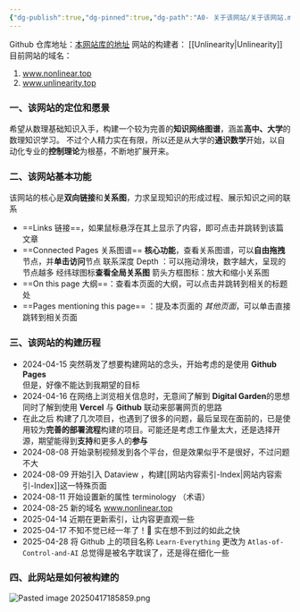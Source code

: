 ```yaml
---
{"dg-publish":true,"dg-pinned":true,"dg-path":"A0- 关于该网站/关于该网站.md","permalink":"/A0- 关于该网站/关于该网站/","pinned":true,"dgPassFrontmatter":true,"noteIcon":"","created":"2024-08-27T18:45:36.722+08:00","updated":"2025-05-01T02:03:31.344+08:00"}
---
```


Github 仓库地址：[本网站库的地址](https://github.com/UNLINEARITY/Learn-Everything)
网站的构建者： [[Unlinearity\|Unlinearity]]
目前网站的域名：
1. www.nonlinear.top 
2. www.unlinearity.top

### 一、该网站的定位和愿景
希望从数理基础知识入手，构建一个较为完善的**知识网络图谱**，涵盖**高中、大学**的数理知识学习。
不过个人精力实在有限，所以还是从大学的**通识数学**开始，以自动化专业的**控制理论**为根基，不断地扩展开来。
### 二、该网站基本功能
该网站的核心是**双向链接**和**关系图**，力求呈现知识的形成过程、展示知识之间的联系
- ==Links    链接==，如果鼠标悬浮在其上显示了内容，即可点击并跳转到该篇文章
- ==Connected Pages  关系图谱== **核心功能**，查看关系图谱，可以**自由拖拽**节点，并**单击访问**节点
	联系深度 Depth  ：可以拖动滑块，数字越大，呈现的节点越多
	经纬球图标**查看全局关系图**
	箭头方框图标：放大和缩小关系图
- ==On this page  大纲==：查看本页面的大纲，可以点击并跳转到相关的标题处
- ==Pages mentioning this page== ：提及本页面的 *其他页面*，可以单击直接跳转到相关页面

### 三、该网站的构建历程
- 2024-04-15
	突然萌发了想要构建网站的念头，开始考虑的是使用 **Github Pages**  
	但是，好像不能达到我期望的目标
- 2024-04-16
	在网络上浏览相关信息时，无意间了解到 **Digital Garden**的思想
	同时了解到使用 **Vercel** 与 **Github** 联动来部署网页的思路
- 在此之后
	构建了几次项目，也遇到了很多的问题，最后呈现在面前的，已是使用较为**完善的部署流程**构建的项目。可能还是考虑工作量太大，还是选择开源，期望能得到**支持**和更多人的**参与**
- 2024-08-08
	开始录制视频发到各个平台，但是效果似乎不是很好，不过问题不大
- 2024-08-09
	开始引入 Dataview ，构建[[网站内容索引-Index\|网站内容索引-Index]]这一特殊页面
- 2024-08-11
	开始设置新的属性 terminology （术语）
- 2024-08-25
	新的域名 www.nonlinear.top   
- 2025-04-14
	近期在更新索引，让内容更直观一些
- 2025-04-17 
	不知不觉已经一年了！🥲  实在想不到过的如此之快
- 2025-04-28
	将 Github 上的项目名称 `Learn-Everything` 更改为 `Atlas-of-Control-and-AI`
	总觉得是被名字耽误了，还是得在细化一些



### 四、此网站是如何被构建的

![Pasted image 20250417185859.png](/img/user/Functional%20files/Photo%20Resources/Pasted%20image%2020250417185859.png)

